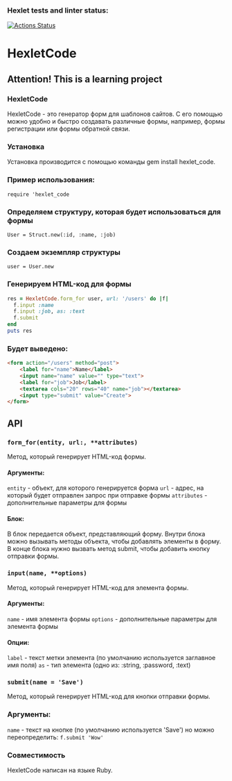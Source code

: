 ### Hexlet tests and linter status:
[![Actions Status](https://github.com/alex83d/rails-project-63/workflows/hexlet-check/badge.svg)](https://github.com/alex83d/rails-project-63/actions)
# HexletCode


## Attention! This is a learning project

### HexletCode
HexletCode - это генератор форм для шаблонов сайтов. С его помощью можно удобно и быстро создавать различные формы, например, формы регистрации или формы обратной связи.

### Установка
Установка производится с помощью команды gem install hexlet_code.

### Пример использования:

 `require 'hexlet_code`

### Определяем структуру, которая будет использоваться для формы

 `User = Struct.new(:id, :name, :job)`

### Создаем экземпляр структуры

 `user = User.new`

### Генерируем HTML-код для формы

```ruby
res = HexletCode.form_for user, url: '/users' do |f|
  f.input :name
  f.input :job, as: :text
  f.submit
end
puts res
```

### Будет выведено:

```html
<form action="/users" method="post">
    <label for="name">Name</label>
    <input name="name" value="" type="text">
    <label for="job">Job</label>
    <textarea cols="20" rows="40" name="job"></textarea>
    <input type="submit" value="Create">
</form>
```

## API

### `form_for(entity, url:, **attributes)`

Метод, который генерирует HTML-код формы.

#### Аргументы:
`entity` - объект, для которого генерируется форма
`url` - адрес, на который будет отправлен запрос при отправке формы
`attributes` - дополнительные параметры для формы
#### Блок:
В блок передается объект, представляющий форму. Внутри блока можно вызывать методы объекта, чтобы добавлять элементы в форму. В конце блока нужно вызвать метод submit, чтобы добавить кнопку отправки формы.

### `input(name, **options)`

Метод, который генерирует HTML-код для элемента формы.

#### Аргументы:
`name` - имя элемента формы
`options` - дополнительные параметры для элемента формы
#### Опции:
`label` - текст метки элемента (по умолчанию используется заглавное имя поля)
`as` - тип элемента (одно из: :string, :password, :text)

### `submit(name = 'Save')`

Метод, который генерирует HTML-код для кнопки отправки формы.
### Аргументы:
`name` - текст на кнопке (по умолчанию используется 'Save')
но можно переопределить:
 `f.submit 'Wow'`

### Совместимость
HexletCode написан на языке Ruby.
